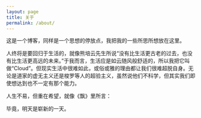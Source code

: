 ```yaml
---
layout: page
title: 关于
permalink: /about/
---
```


这是一个博客，同样是一个思想的停放点，我把我的一些所思所想放在这里。

人终将是要回归于生活的，就像熊培云先生所说“没有比生活更古老的过去，也没有比生活更高远的未来。”于我而言，生活应是如云随风般舒适的，所以我把它叫做“Cloud”。但现实生活中很难如此，或俗或雅的理由都让我们很难超脱自身。无论是道家的虚无主义还是梭罗等人的超验主义，虽然说他们不科学，但其实我们即使想达到也不一定有那个能力。

人生不易，但重在希望，就像《飘》里所言：

毕竟，明天是崭新的一天。

